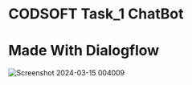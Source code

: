 # CODSOFT Task_1 ChatBot
# Made With Dialogflow
![Screenshot 2024-03-15 004009](https://github.com/LOVISH066/CODSOFT_Task_1_Dialogflow_ChatBot/assets/112848018/9a3d8db6-539e-4f66-9149-a99bf8c20475)
